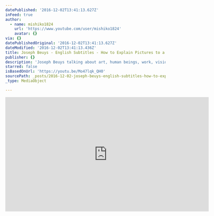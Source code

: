 ```yaml
---
datePublished: '2016-12-02T13:41:13.627Z'
inFeed: true
author:
  - name: mishiko1824
    url: 'https://www.youtube.com/user/mishiko1824'
    avatar: {}
via: {}
datePublishedOriginal: '2016-12-02T13:41:13.627Z'
dateModified: '2016-12-02T13:41:13.436Z'
title: Joseph Beuys - English Subtitles - How to Explain Pictures to a Dead Hare 1/2
publisher: {}
description: 'Joseph Beuys talking about art, human beings, work, vision...'
starred: false
isBasedOnUrl: 'https://youtu.be/Mo47lqk_QH0'
sourcePath: _posts/2016-12-02-joseph-beuys-english-subtitles-how-to-explain-pictures-t.md
_type: MediaObject

---
```

<iframe src="https://cdn.embedly.com/widgets/media.html?src=https%3A%2F%2Fwww.youtube.com%2Fembed%2FMo47lqk_QH0%3Ffeature%3Doembed&amp;url=http%3A%2F%2Fwww.youtube.com%2Fwatch%3Fv%3DMo47lqk_QH0&amp;image=https%3A%2F%2Fi.ytimg.com%2Fvi%2FMo47lqk_QH0%2Fhqdefault.jpg&amp;key=b7d04c9b404c499eba89ee7072e1c4f7&amp;type=text%2Fhtml&amp;schema=youtube" width="640" height="360" scrolling="no" frameborder="0" allowfullscreen="" style=""></iframe>